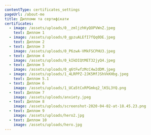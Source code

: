 ```yaml
---
contentType: certificates_settings
pageUrl: /about-me
title: Дипломи та сертифікати
certificates:
  - image: /assets/uploads/0__zmljzhKyQOPVWnZ.jpeg
    text: Диплом 1
  - image: /assets/uploads/0_gpzuALEfI7fQq0DE.jpeg
    text: Диплом 2
  - text: Диплом 3
    image: /assets/uploads/0_P6zwA-VMkFSCPHU3.jpeg
  - text: Диплом 4
    image: /assets/uploads/0_kIkDIQtMET32jyQ4.jpeg
  - text: Диплом 5
    image: /assets/uploads/0_q6tFwfzMcC4w2dDM.jpeg
  - image: /assets/uploads/1_4LRPPZ-2JK5MfJShVkKHbg.jpeg
    text: Диплом 5.1
  - text: Диплом 6
    image: /assets/uploads/1_UCa5tCxRPGmkq2_lK5L3YQ.png
  - text: Диплом 7
    image: /assets/uploads/anxiety.jpeg
  - text: Диплом 8
    image: /assets/uploads/screenshot-2020-04-02-at-18.45.23.png
  - text: Диплом 9
    image: /assets/uploads/hero2.jpg
  - text: Диплом 10
    image: /assets/uploads/hero.jpg
---
```

